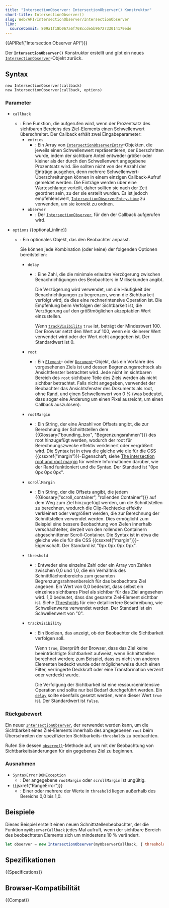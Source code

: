 ```yaml
---
title: "IntersectionObserver: IntersectionObserver() Konstruktor"
short-title: IntersectionObserver()
slug: Web/API/IntersectionObserver/IntersectionObserver
l10n:
  sourceCommit: 809a1f18b067a6f768ccde5b9672733014179ede
---
```


{{APIRef("Intersection Observer API")}}

Der **`IntersectionObserver()`** Konstruktor erstellt und gibt ein neues [`IntersectionObserver`](/de/docs/Web/API/IntersectionObserver)-Objekt zurück.

## Syntax

```js-nolint
new IntersectionObserver(callback)
new IntersectionObserver(callback, options)
```

### Parameter

- `callback`
  - : Eine Funktion, die aufgerufen wird, wenn der Prozentsatz des sichtbaren Bereichs des Ziel-Elements einen Schwellenwert überschreitet.
    Der Callback erhält zwei Eingabeparameter:
    - `entries`
      - : Ein Array von [`IntersectionObserverEntry`](/de/docs/Web/API/IntersectionObserverEntry)-Objekten, die jeweils einen Schwellenwert repräsentieren, der überschritten wurde, indem der sichtbare Anteil entweder größer oder kleiner als der durch den Schwellenwert angegebene Prozentsatz wird.
        Sie sollten nicht von der Anzahl der Einträge ausgehen, denn mehrere Schwellenwert-Überschreitungen können in einem einzigen Callback-Aufruf gemeldet werden.
        Die Einträge werden über eine Warteschlange verteilt, daher sollten sie nach der Zeit geordnet sein, zu der sie erstellt wurden. Es ist jedoch empfehlenswert, [`IntersectionObserverEntry.time`](/de/docs/Web/API/IntersectionObserverEntry/time) zu verwenden, um sie korrekt zu ordnen.
    - `observer`
      - : Der [`IntersectionObserver`](/de/docs/Web/API/IntersectionObserver), für den der Callback aufgerufen wird.

- `options` {{optional_inline}}
  - : Ein optionales Objekt, das den Beobachter anpasst.

    Sie können jede Kombination (oder keine) der folgenden Optionen bereitstellen:
    - `delay`
      - : Eine Zahl, die die minimale erlaubte Verzögerung zwischen Benachrichtigungen des Beobachters in Millisekunden angibt.

        Die Verzögerung wird verwendet, um die Häufigkeit der Benachrichtigungen zu begrenzen, wenn die Sichtbarkeit verfolgt wird, da dies eine rechnerintensive Operation ist.
        Die Empfehlung beim Verfolgen der Sichtbarkeit ist, die Verzögerung auf den größtmöglichen akzeptablen Wert einzustellen.

        Wenn [`trackVisibility`](#trackvisibility) `true` ist, beträgt der Mindestwert 100.
        Der Browser setzt den Wert auf 100, wenn ein kleinerer Wert verwendet wird oder der Wert nicht angegeben ist.
        Der Standardwert ist 0.

    - `root`
      - : Ein [`Element`](/de/docs/Web/API/Element)- oder [`Document`](/de/docs/Web/API/Document)-Objekt, das ein Vorfahre des vorgesehenen Ziels ist und dessen Begrenzungsrechteck als Ansichtfenster betrachtet wird.
        Jede nicht im sichtbaren Bereich des `root` sichtbare Teile des Ziels werden als nicht sichtbar betrachtet.
        Falls nicht angegeben, verwendet der Beobachter das Ansichtsfenster des Dokuments als root, ohne Rand, und einen Schwellenwert von 0 % (was bedeutet, dass sogar eine Änderung um einen Pixel ausreicht, um einen Callback auszulösen).
    - `rootMargin`
      - : Ein String, der eine Anzahl von Offsets angibt, die zur Berechnung der Schnittstellen dem {{Glossary("bounding_box", "Begrenzungsrahmen")}} des root hinzugefügt werden, wodurch der root für Berechnungszwecke effektiv verkleinert oder vergrößert wird.
        Die Syntax ist in etwa die gleiche wie die für die CSS {{cssxref("margin")}}-Eigenschaft;
        siehe [The intersection root and root margin](/de/docs/Web/API/Intersection_Observer_API#the_intersection_root_and_root_margin) für weitere Informationen darüber, wie der Rand funktioniert und die Syntax.
        Der Standard ist "0px 0px 0px 0px".
    - `scrollMargin`
      - : Ein String, der die Offsets angibt, die jedem {{Glossary("scroll_container", "rollenden Container")}} auf dem Weg zum Ziel hinzugefügt werden, um die Schnittstellen zu berechnen, wodurch die Clip-Rechtecke effektiv verkleinert oder vergrößert werden, die zur Berechnung der Schnittstellen verwendet werden.
        Dies ermöglicht zum Beispiel eine bessere Beobachtung von Zielen innerhalb verschachtelter, derzeit von den rollenden Containern abgeschnittener Scroll-Container.
        Die Syntax ist in etwa die gleiche wie die für die CSS {{cssxref("margin")}}-Eigenschaft.
        Der Standard ist "0px 0px 0px 0px".
    - `threshold`
      - : Entweder eine einzelne Zahl oder ein Array von Zahlen zwischen 0,0 und 1,0, die ein Verhältnis des Schnittflächenbereichs zum gesamten Begrenzungsrahmenbereich für das beobachtete Ziel angeben.
        Ein Wert von 0,0 bedeutet, dass selbst ein einzelnes sichtbares Pixel als sichtbar für das Ziel angesehen wird.
        1,0 bedeutet, dass das gesamte Ziel-Element sichtbar ist.
        Siehe [Thresholds](/de/docs/Web/API/Intersection_Observer_API#thresholds) für eine detailliertere Beschreibung, wie Schwellenwerte verwendet werden.
        Der Standard ist ein Schwellenwert von "0".
    - `trackVisibility`
      - : Ein Boolean, das anzeigt, ob der Beobachter die Sichtbarkeit verfolgen soll.

        Wenn `true`, überprüft der Browser, dass das Ziel keine beeinträchtigte Sichtbarkeit aufweist, wenn Schnittstellen berechnet werden;
        zum Beispiel, dass es nicht von anderen Elementen bedeckt wurde oder möglicherweise durch einen Filter, verringerte Deckkraft oder eine Transformation verzerrt oder verdeckt wurde.

        Die Verfolgung der Sichtbarkeit ist eine ressourcenintensive Operation und sollte nur bei Bedarf durchgeführt werden.
        Ein [`delay`](#delay) sollte ebenfalls gesetzt werden, wenn dieser Wert `true` ist.
        Der Standardwert ist `false`.

### Rückgabewert

Ein neuer [`IntersectionObserver`](/de/docs/Web/API/IntersectionObserver), der verwendet werden kann, um die Sichtbarkeit eines Ziel-Elements innerhalb des angegebenen `root` beim Überschreiten der spezifizierten Sichtbarkeits-`threshold`s zu beobachten.

Rufen Sie dessen [`observe()`](/de/docs/Web/API/IntersectionObserver/observe)-Methode auf, um mit der Beobachtung von Sichtbarkeitsänderungen für ein gegebenes Ziel zu beginnen.

### Ausnahmen

- `SyntaxError` [`DOMException`](/de/docs/Web/API/DOMException)
  - : Der angegebene `rootMargin` oder `scrollMargin` ist ungültig.
- {{jsxref("RangeError")}}
  - : Einer oder mehrere der Werte in `threshold` liegen außerhalb des Bereichs 0,0 bis 1,0.

## Beispiele

Dieses Beispiel erstellt einen neuen Schnittstellenbeobachter, der die Funktion `myObserverCallback` jedes Mal aufruft, wenn der sichtbare Bereich des beobachteten Elements sich um mindestens 10 % verändert.

```js
let observer = new IntersectionObserver(myObserverCallback, { threshold: 0.1 });
```

## Spezifikationen

{{Specifications}}

## Browser-Kompatibilität

{{Compat}}
